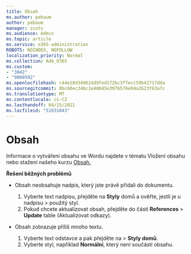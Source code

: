 ```yaml
---
title: Obsah
ms.author: pebaum
author: pebaum
manager: scotv
ms.audience: Admin
ms.topic: article
ms.service: o365-administration
ROBOTS: NOINDEX, NOFOLLOW
localization_priority: Normal
ms.collection: Adm_O365
ms.custom:
- "3042"
- "9000592"
ms.openlocfilehash: c44e18d349624d9fed172bc3ffecc59b41717dda
ms.sourcegitcommit: 8bc60ec34bc1e40685e3976576e04a2623f63a7c
ms.translationtype: MT
ms.contentlocale: cs-CZ
ms.lasthandoff: 04/15/2021
ms.locfileid: "51831043"
---
```

# <a name="table-of-contents"></a>Obsah

Informace o vytváření obsahu ve Wordu [](https://support.office.com/article/882e8564-0edb-435e-84b5-1d8552ccf0c0)najdete v tématu Vložení obsahu nebo stažení našeho kurzu [Obsah.](https://go.microsoft.com/fwlink/?linkid=2065106)

**Řešení běžných problémů**

- Obsah neobsahuje nadpis, který jste právě přidali do dokumentu.
  1. Vyberte text nadpisu, přejděte na **Styly** domů a ověřte, jestli je u nadpisu  >  použitý styl.
  2. Pokud chcete aktualizovat obsah, přejděte do části **References**  >  **Update** table (Aktualizovat odkazy).

- Obsah zobrazuje příliš mnoho textu. 
  1. Vyberte text odstavce a pak přejděte na  >  **Styly domů**.
  2. Vyberte styl, například **Normální**, který není součástí obsahu.